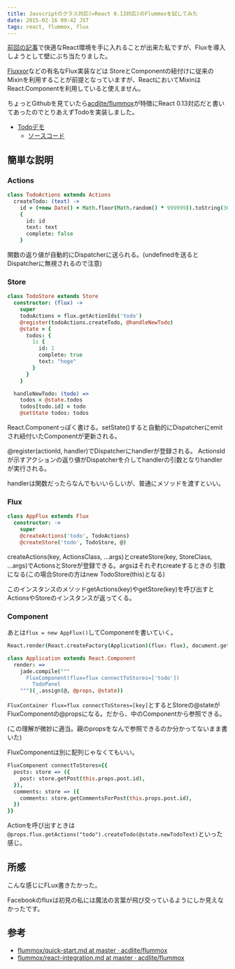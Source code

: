 ```yaml
---
title: Javscriptのクラス対応(=React 0.13対応)のFlummoxを試してみた
date: 2015-02-16 09:42 JST
tags: react, flummox, flux
---
```


[前回の記事](http://uzimith.github.io/2015/02/13/react-jade-coffee/)で快適なReact環境を手に入れることが出来た私ですが、Fluxを導入しようとして壁にぶち当たりました。

[Fluxxor](http://amagitakayosi.hatenablog.com/entry/fluxxor-introduction)などの有名なFlux実装などは
StoreとComponentの紐付けに従来のMixinを利用することが前提となっていますが、ReactにおいてMixinはReact.Componentを利用していると使えません。

ちょっとGithubを見ていたら[acdlite/flummox](https://github.com/acdlite/flummox)が特徴にReact 0.13対応だと書いてあったのでとりあえずTodoを実装しました。

- [Todoデモ](http://uzimith.github.io/flux-practice/react/)
    - [ソースコード](https://github.com/uzimith/flux-practice/tree/gh-pages/react)

## 簡単な説明

### Actions

```coffee
class TodoActions extends Actions
  createTodo: (text) ->
    id = (+new Date() + Math.floor(Math.random() * 999999)).toString(36)
    {
      id: id
      text: text
      complete: false
    }
```

関数の返り値が自動的にDispatcherに送られる。(undefinedを送るとDispatcherに無視されるので注意)

### Store

```coffee
class TodoStore extends Store
  constructor: (flux) ->
    super
    todoActions = flux.getActionIds('todo')
    @register(todoActions.createTodo, @handleNewTodo)
    @state = {
      todos: {
        1: {
          id: 1
          complete: true
          text: "hoge"
        }
      }
    }

  handleNewTodo: (todo) =>
    todos = @state.todos
    todos[todo.id] = todo
    @setState todos: todos
```

React.Componentっぽく書ける。setState()すると自動的にDispatcherにemitされ紐付いたComponentが更新される。

@register(actionId, handler)でDispatcherにhandlerが登録される。
ActionsIdが示すアクションの返り値がDispatcherを介してhandlerの引数となりhandlerが実行される。

handlerは関数だったらなんでもいいらしいが、普通にメソッドを渡すといい。

### Flux

```coffee
class AppFlux extends Flux
  constructor: ->
    super
    @createActions('todo', TodoActions)
    @createStore('todo', TodoStore, @)
```
createActions(key, ActionsClass, ...args)とcreateStore(key, StoreClass, ...args)でActionsとStoreが登録できる。argsはそれぞれcreateするときの
引数になる(この場合Storeの方はnew TodoStore(this)となる)

このインスタンスのメソッドgetActions(key)やgetStore(key)を呼び出すとActionsやStoreのインスタンスが返ってくる。

### Component
あとは`flux = new AppFlux()`してComponentを書いていく。

```coffee
React.render(React.createFactory(Application)(flux: flux), document.getElementById('container'))
```

```coffee
class Application extends React.Component
  render: =>
    jade.compile("""
      FluxComponent(flux=flux connectToStores=['todo'])
        TodoPanel
    """)(_.assign(@, @props, @state))
```

`FluxContainer flux=flux connectToStores=[key]`とするとStoreの@stateがFluxComponentの@propsになる。だから、中のComponentから参照できる。

(この理解が微妙に適当。親のpropsをなんで参照できるのか分かってないまま書いた)

FluxComponentは別に配列じゃなくてもいい。

```coffee
FluxComponent connectToStores={{
  posts: store => ({
    post: store.getPost(this.props.post.id),
  }),
  comments: store => ({
    comments: store.getCommentsForPost(this.props.post.id),
  })
}}
```

Actionを呼び出すときは`@props.flux.getActions("todo").createTodo(@state.newTodoText)`といった感じ。

## 所感
こんな感じにFLux書きたかった。

Facebookのfluxは初見の私には魔法の言葉が飛び交っているようにしか見えなかったです。

## 参考
- [flummox/quick-start.md at master · acdlite/flummox](https://github.com/acdlite/flummox/blob/master/docs/quick-start.md)
- [flummox/react-integration.md at master · acdlite/flummox](https://github.com/acdlite/flummox/blob/master/docs/react-integration.md)
